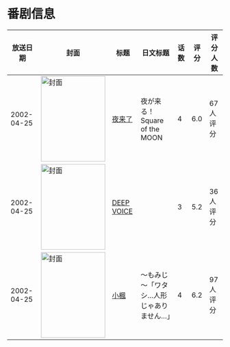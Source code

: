 # 番剧信息

|放送日期|封面|标题|日文标题|话数|评分|评分人数|
|---|---|---|---|---|---|---|
|2002-04-25|<img src="/img/no_icon_subject.png" alt="封面" style="width:150px;height:200px;object-fit:cover;">|[夜来了](https://bangumi.tv/subject/68057)|夜が来る！Square of the MOON|4|6.0|67人评分|
|2002-04-25|<img src="/img/no_icon_subject.png" alt="封面" style="width:150px;height:200px;object-fit:cover;">|[DEEP VOICE](https://bangumi.tv/subject/70253)||3|5.2|36人评分|
|2002-04-25|<img src="/img/no_icon_subject.png" alt="封面" style="width:150px;height:200px;object-fit:cover;">|[小楓](https://bangumi.tv/subject/81859)|～もみじ～「ワタシ…人形じゃありません…」|4|6.2|97人评分|
